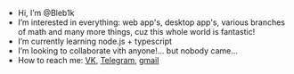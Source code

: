- Hi, I’m @Bleb1k
- I’m interested in everything: web app's, desktop app's, various branches of math and many more things, cuz this whole world is fantastic!
- I’m currently learning node.js + typescript
- I’m looking to collaborate vith anyone!... but nobody came...
- How to reach me: <a href="https://vk.com/qqaii">VK</a>, <a href="https://t.me/BIebik">Telegram</a>, <a href="viktor.msnikov17283940@gmail.com">gmail</a>

<!---
Learn hard to work fine!
--->
